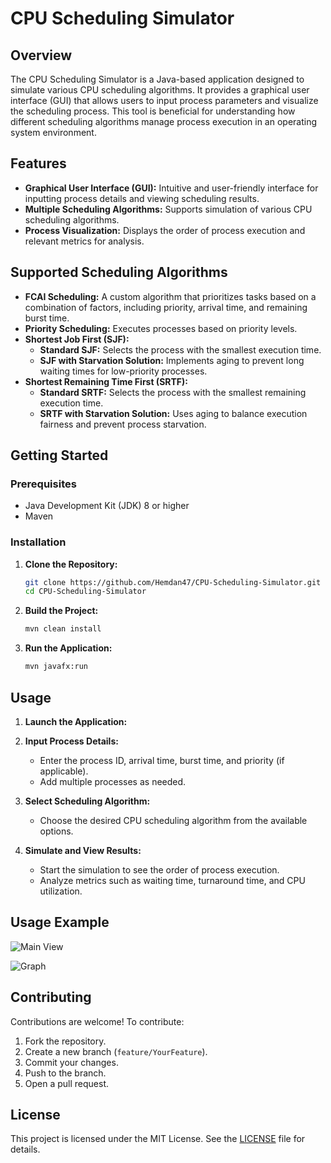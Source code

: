 # CPU Scheduling Simulator

## Overview

The CPU Scheduling Simulator is a Java-based application designed to simulate various CPU scheduling algorithms. It provides a graphical user interface (GUI) that allows users to input process parameters and visualize the scheduling process. This tool is beneficial for understanding how different scheduling algorithms manage process execution in an operating system environment.

## Features

- **Graphical User Interface (GUI):** Intuitive and user-friendly interface for inputting process details and viewing scheduling results.
- **Multiple Scheduling Algorithms:** Supports simulation of various CPU scheduling algorithms.
- **Process Visualization:** Displays the order of process execution and relevant metrics for analysis.

## Supported Scheduling Algorithms

- **FCAI Scheduling:** A custom algorithm that prioritizes tasks based on a combination of factors, including priority, arrival time, and remaining burst time.
- **Priority Scheduling:** Executes processes based on priority levels.
- **Shortest Job First (SJF):** 
  - **Standard SJF:** Selects the process with the smallest execution time.
  - **SJF with Starvation Solution:** Implements aging to prevent long waiting times for low-priority processes.
- **Shortest Remaining Time First (SRTF):**
  - **Standard SRTF:** Selects the process with the smallest remaining execution time.
  - **SRTF with Starvation Solution:** Uses aging to balance execution fairness and prevent process starvation.

## Getting Started

### Prerequisites

- Java Development Kit (JDK) 8 or higher
- Maven

### Installation

1. **Clone the Repository:**

   ```bash
   git clone https://github.com/Hemdan47/CPU-Scheduling-Simulator.git
   cd CPU-Scheduling-Simulator
   ```

2. **Build the Project:**

   ```bash
   mvn clean install
   ```

3. **Run the Application:**

   ```bash
   mvn javafx:run
   ```

## Usage

1. **Launch the Application:**
   

2. **Input Process Details:**
   - Enter the process ID, arrival time, burst time, and priority (if applicable).
   - Add multiple processes as needed.

3. **Select Scheduling Algorithm:**
   - Choose the desired CPU scheduling algorithm from the available options.

4. **Simulate and View Results:**
   - Start the simulation to see the order of process execution.
   - Analyze metrics such as waiting time, turnaround time, and CPU utilization.

## Usage Example

![Main View](https://i.ibb.co/d4jBsxBR/Screenshot-450.png)

![Graph](https://i.ibb.co/SX96j220/Screenshot-451.png)


## Contributing

Contributions are welcome! To contribute:

1. Fork the repository.
2. Create a new branch (`feature/YourFeature`).
3. Commit your changes.
4. Push to the branch.
5. Open a pull request.

## License

This project is licensed under the MIT License. See the [LICENSE](LICENSE) file for details.
